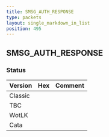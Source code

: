 ```yaml
---
title: SMSG_AUTH_RESPONSE
type: packets
layout: single_markdown_in_list
position: 495
---
```


## SMSG_AUTH_RESPONSE

### Status

Version | Hex | Comment
---------- | ---------- | ---------- 
Classic |  |  
TBC |  |  
WotLK |  |  
Cata |  |  
